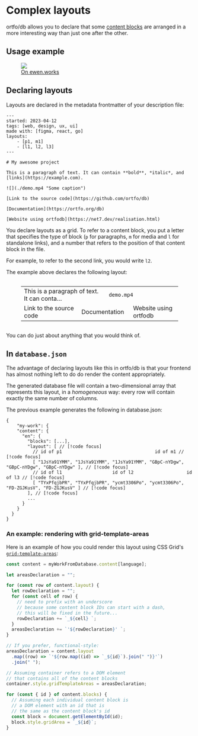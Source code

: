 # Complex layouts

ortfo/db allows you to declare that some [content blocks](/db/your-first-description-file.md#blocks) are arranged in a more interesting way than just one after the other.

## Usage example

<figure>
  <img src="/examples/complex-layouts.png" autoplay muted loop></img>
  <figcaption><a href="https://ewen.works/subfeed-for-spotify">On ewen.works</a></figcaption>
</figure>


## Declaring layouts

Layouts are declared in the metadata frontmatter of your description file:

```md{5-7}
---
started: 2023-04-12
tags: [web, design, ux, ui]
made with: [figma, react, go]
layouts:
	- [p1, m1]
	- [l1, l2, l3]
---

# My awesome project

This is a paragraph of text. It can contain **bold**, *italic*, and [links](https://example.com).

![](./demo.mp4 "Some caption")

[Link to the source code](https://github.com/ortfo/db)

[Documentation](https://ortfo.org/db)

[Website using ortfodb](https://net7.dev/realisation.html)
```

You declare layouts as a grid. To refer to a content block, you put a letter that specifies the type of block (`p` for paragraphs, `m` for media and `l` for standalone links), and a number that refers to the position of that content block in the file.

For example, to refer to the second link, you would write `l2`.

The example above declares the following layout:

<figure style="display:flex;justify-content:center">
	<table>
		<tr>
			<td colspan=3>This is a paragraph of text. It can conta…</td>
			<td colspan=3><code>demo.mp4</code></td>
		</tr>
		<tr>
			<td colspan=2>Link to the source code</td>
			<td colspan=2>Documentation</td>
			<td colspan=2>Website using ortfodb</td>
		</tr>
	</table>
</figure>

You can do just about anything that you would think of.

## In `database.json`

The advantage of declaring layouts like this in ortfo/db is that your frontend has almost nothing left to do do render the content appropriately.

The generated database file will contain a two-dimensional array that represents this layout, in a _homogeneous_ way: every row will contain exactly the same number of columns.

The previous example generates the following in database.json:

```jsonc
{
	"my-work": {
    "content": {
      "en": {
        "blocks": [...],
        "layout": [ // [!code focus]
          // id of p1                                   id of m1 // [!code focus]
          [ "1JsYa91YMM", "1JsYa91YMM", "1JsYa91YMM", "GBpC-nYDgw", "GBpC-nYDgw", "GBpC-nYDgw" ], // [!code focus]
          // id of l1                   id of l2                    id of l3 // [!code focus]
          [ "TYxPfqjbPR", "TYxPfqjbPR", "ycmt3306Po", "ycmt3306Po", "FD-ZGJKusV", "FD-ZGJKusV" ] // [!code focus]
        ], // [!code focus]
        ...
      }
    }
  }
}
```

### An example: rendering with grid-template-areas

Here is an example of how you could render this layout using CSS Grid's [`grid-template-areas`](https://developer.mozilla.org/en-US/docs/Web/CSS/grid-template-areas):

```js
const content = myWorkFromDatabase.content[language];

let areasDeclaration = "";

for (const row of content.layout) {
  let rowDeclaration = "";
  for (const cell of row) {
    // need to prefix with an underscore
    // because some content block IDs can start with a dash,
    // this will be fixed in the future...
    rowDeclaration += `_${cell} `;
  }
  areasDeclaration += `'${rowDeclaration}' `;
}

// If you prefer, functional-style:
areasDeclaration = content.layout
  .map((row) => `'${row.map((id) => `_${id}`).join(" ")}'`)
  .join(" ");

// Assuming container refers to a DOM element
// that contains all of the content blocks
container.style.gridTemplateAreas = areasDeclaration;

for (const { id } of content.blocks) {
  // Assuming each individual content block is
  // a DOM element with an id that is
  // the same as the content block's id
  const block = document.getElementById(id);
  block.style.gridArea = `_${id}`;
}
```
